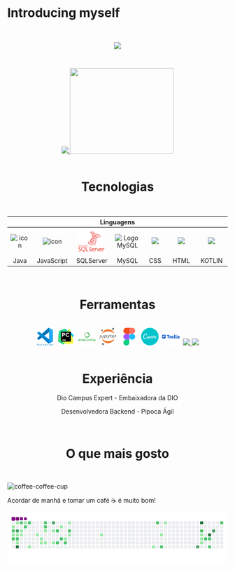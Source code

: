 # Introducing myself
<h1 align="center">  
  <a href="https://git.io/typing-svg">
    <img src="https://readme-typing-svg.herokuapp.com/?color=d75413&lines=Hello+World!+🌎+;☕🌻+I+am+Jessica☕🌸;Developer+Student;Welcome+to+my+page!;☕&center=true&size=30">
  </a>
</h1>
<div align="center"><br/>
  <a href="https://github.com/JesskaBasilio">
    <img src="https://github-readme-stats.vercel.app/api?username=JesskaBasilio&count_private=true&include_all_commits=true&show_icons=true&theme=highcontrast&hide_border=false&show_owner=true&locale=pt-br"/>
    <img height="195em" width="237em" src="https://github-readme-stats.vercel.app/api/top-langs/?username=JesskaBasilio&theme=highcontrast&hide_border=false&&locale=pt-br"/>
  </a>
</div><br/>


<div align="center">
  <h1> Tecnologias </h1><br> 
  <table>
    <thead>
      <tr>
        <th colspan="7">Linguagens</th>
      </tr>
    </thead>
    <tr>
      <td align="center" width=110>  <img src="https://techstack-generator.vercel.app/java-icon.svg" alt="icon" width="65" height="65" /> </td>
      <td align="center" width=110>  <img src="https://techstack-generator.vercel.app/js-icon.svg" alt="icon" width="65" height="65" /> </td>
      <td align="center" width=110>  <img align="center" alt="SQLserver" height="60" width="60" src="https://raw.githubusercontent.com/devicons/devicon/master/icons/microsoftsqlserver/microsoftsqlserver-plain-wordmark.svg">  </td>
      <td  align="center" width=110><img class="skills__logo" src="https://techstack-generator.vercel.app/mysql-icon.svg" alt="Logo MySQL"></td>
      <td align="center" width=110> <img height=60 src="https://cdn.jsdelivr.net/gh/devicons/devicon/icons/css3/css3-original.svg"/> </td>
      <td align="center" width=110> <img height=60 src="https://cdn.jsdelivr.net/gh/devicons/devicon/icons/html5/html5-original.svg"/> </td>
      <td align="center" width=110> <img height=60 src="https://cdn.jsdelivr.net/gh/devicons/devicon/icons/kotlin/kotlin-original.svg"/> </td>
    </tr>
    <tr> 
      <td align="center" width=110>Java</td>
      <td align="center" width=110>JavaScript</td>
      <td align="center" width=110>SQLServer</td>
    <td align="center" width=110>MySQL</td>
      <td align="center" width=110>CSS</td>
      <td align="center" width=110>HTML</td>
      <td align="center" width=110>KOTLIN</td>
    </tr>
  </table>

</div><br>


<div align="center">
  <h1>Ferramentas</h1><br>
 <img src="https://github.com/devicons/devicon/blob/master/icons/vscode/vscode-original-wordmark.svg" title="vscode" alt="vscode" width="40" height="40"/>&nbsp;
 <img src="https://github.com/devicons/devicon/blob/master/icons/pycharm/pycharm-original.svg" title="pycharm" alt="pycharm" width="40" height="40"/>&nbsp;
 <img src="https://github.com/devicons/devicon/blob/master/icons/anaconda/anaconda-original-wordmark.svg" title="anaconda alt="anaconda" width="40" height="40"/>&nbsp;
 <img src="https://github.com/devicons/devicon/blob/master/icons/jupyter/jupyter-original-wordmark.svg" title="jupyter" alt="jupyter" width="40" height="40"/>&nbsp;
 <img src="https://github.com/devicons/devicon/blob/master/icons/figma/figma-original.svg" title="figma" alt="figma" width="40" height="40"/>&nbsp;
 <img src="https://github.com/devicons/devicon/blob/master/icons/canva/canva-original.svg" title="canva" alt="canva" width="40" height="40"/>&nbsp;
 <img src="https://github.com/devicons/devicon/blob/master/icons/trello/trello-plain-wordmark.svg" title="ftrello" alt="trello" width="40" height="40"/>&nbsp;
 <a href="https://git-scm.com/" target="_blank"> <img src="https://img.icons8.com/color/48/000000/git.png"/> </a>
 <a href="https://github.com/" target="_blank"> <img src="https://img.icons8.com/fluency/48/000000/github.png"/> </a>
</div>
</br>


<div align="center">  
<h1>Experiência</h1>
  <p>Dio Campus Expert - Embaixadora da DIO</p>
  <p>Desenvolvedora Backend - Pipoca Ágil</p>
</div></br>
<div align="center">  
<h1>O que mais gosto</h1>
</div></br>


![coffee-coffee-cup](https://github.com/user-attachments/assets/b6a6d520-ecde-4d62-bfeb-3f89dd5d5e58)

Acordar de manhã e tomar um café ☕ é muito bom!

![snake gif](https://github.com/JesskaBasilio/JesskaBasilio/blob/output/github-contribution-grid-snake.gif)


